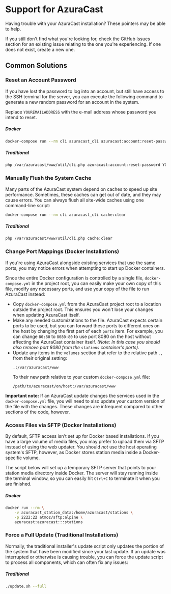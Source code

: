 # Support for AzuraCast

Having trouble with your AzuraCast installation? These pointers may be able to help.

If you still don't find what you're looking for, check the GitHub Issues section for an existing issue relating to the 
one you're experiencing. If one does not exist, create a new one.

## Common Solutions

### Reset an Account Password

If you have lost the password to log into an account, but still have access to the SSH terminal for the server, you can
execute the following command to generate a new random password for an account in the system.

Replace `YOUREMAILADDRESS` with the e-mail address whose password you intend to reset.

##### Docker

```bash
docker-compose run --rm cli azuracast_cli azuracast:account:reset-password YOUREMAILADDRESS
``` 

##### Traditional

```bash
php /var/azuracast/www/util/cli.php azuracast:account:reset-password YOUREMAILADDRESS
```

### Manually Flush the System Cache

Many parts of the AzuraCast system depend on caches to speed up site performance. Sometimes, these caches can get out of
date, and they may cause errors. You can always flush all site-wide caches using one command-line script:

```bash
docker-compose run --rm cli azuracast_cli cache:clear
``` 

##### Traditional

```bash
php /var/azuracast/www/util/cli.php cache:clear
```

### Change Port Mappings (Docker Installations)

If you're using AzuraCast alongside existing services that use the same ports, you may notice errors when attempting to start up Docker containers.

Since the entire Docker configuration is controlled by a single file, `docker-compose.yml` in the project root, you can easily make your own copy of this file, modify any necessary ports, and use your copy of the file to run AzuraCast instead:

 - Copy `docker-compose.yml` from the AzuraCast project root to a location outside the project root. This ensures you won't lose your changes when updating AzuraCast itself.
 - Make any needed customizations to the file. AzuraCast expects certain ports to be used, but you can forward these ports to different ones on the host by changing the first part of each `ports` item. For example, you can change `80:80` to `8080:80` to use port 8080 on the host without affecting the AzuraCast container itself. _(Note: In this case you should also remove port 8080 from the `stations` container's ports)._
 - Update any items in the `volumes` section that refer to the relative path `.`, from their original setting:
   ```
   .:/var/azuracast/www
   ```
   To their new path relative to your custom `docker-compose.yml` file:
   ```
   /path/to/azuracast/on/host:/var/azuracast/www
   ```

**Important note:** If an AzuraCast update changes the services used in the `docker-compose.yml` file, you will need to also update your custom version of the file with the changes. These changes are infrequent compared to other sections of the code, however.

### Access Files via SFTP (Docker Installations)

By default, SFTP access isn't set up for Docker based installations. If you have a large volume of media files, you may 
prefer to upload them via SFTP instead of using the web updater. You should *not* use the host operating system's SFTP,
however, as Docker stores station media inside a Docker-specific volume.

The script below will set up a temporary SFTP server that points to your station media directory inside Docker. The server
will stay running inside the terminal window, so you can easily hit `Ctrl+C` to terminate it when you are finished.

##### Docker
```bash
docker run --rm \
    -v azuracast_station_data:/home/azuracast/stations \
    -p 2222:22 atmoz/sftp:alpine \
    azuracast:azuracast:::stations
```

### Force a Full Update (Traditional Installations)

Normally, the traditional installer's update script only updates the portion of the system that have been modified since
your last update. If an update was interrupted or otherwise is causing trouble, you can force the update script to process
all components, which can often fix any issues:

##### Traditional

```bash
./update.sh --full
```
